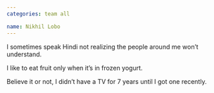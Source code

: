```yaml
---
categories: team all

name: Nikhil Lobo
---
```


I sometimes speak Hindi not realizing the people around me won’t understand.

I like to eat fruit only when it’s in frozen yogurt.

Believe it or not, I didn’t have a TV for 7 years until I got one recently.
